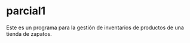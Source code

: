 # parcial1
Este es un programa para la gestión de inventarios de productos de una tienda de zapatos.

